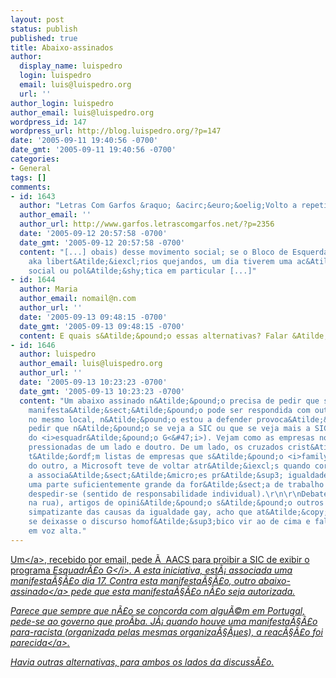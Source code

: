 ```yaml
---
layout: post
status: publish
published: true
title: Abaixo-assinados
author:
  display_name: luispedro
  login: luispedro
  email: luis@luispedro.org
  url: ''
author_login: luispedro
author_email: luis@luispedro.org
wordpress_id: 147
wordpress_url: http://blog.luispedro.org/?p=147
date: '2005-09-11 19:40:56 -0700'
date_gmt: '2005-09-11 19:40:56 -0700'
categories:
- General
tags: []
comments:
- id: 1643
  author: "Letras Com Garfos &raquo; &acirc;&euro;&oelig;Volto a repetir&acirc;&euro;\x9D"
  author_email: ''
  author_url: http://www.garfos.letrascomgarfos.net/?p=2356
  date: '2005-09-12 20:57:58 -0700'
  date_gmt: '2005-09-12 20:57:58 -0700'
  content: "[...] obais) desse movimento social; se o Bloco de Esquerda, ou liberais
    aka libert&Atilde;&iexcl;rios quejandos, um dia tiverem uma ac&Atilde;&sect;&Atilde;&pound;o
    social ou pol&Atilde;&shy;tica em particular [...]"
- id: 1644
  author: Maria
  author_email: nomail@n.com
  author_url: ''
  date: '2005-09-13 09:48:15 -0700'
  date_gmt: '2005-09-13 09:48:15 -0700'
  content: E quais s&Atilde;&pound;o essas alternativas? Falar &Atilde;&copy; f&Atilde;&iexcl;cil.
- id: 1646
  author: luispedro
  author_email: luis@luispedro.org
  author_url: ''
  date: '2005-09-13 10:23:23 -0700'
  date_gmt: '2005-09-13 10:23:23 -0700'
  content: "Um abaixo assinado n&Atilde;&pound;o precisa de pedir que se pro&Atilde;&shy;ba.\r\n\r\nUma
    manifesta&Atilde;&sect;&Atilde;&pound;o pode ser respondida com outra (n&Atilde;&pound;o
    no mesmo local, n&Atilde;&pound;o estou a defender provoca&Atilde;&sect;&Atilde;&micro;es).\r\n\r\nPode-se
    pedir que n&Atilde;&pound;o se veja a SIC ou que se veja mais a SIC (neste caso
    do <i>esquadr&Atilde;&pound;o G<&#47;i>). Vejam como as empresas nos EUA s&Atilde;&pound;o
    pressionadas de um lado e doutro. De um lado, os cruzados crist&Atilde;&pound;os
    t&Atilde;&ordf;m listas de empresas que s&Atilde;&pound;o <i>family friendly<&#47;i>,
    do outro, a Microsoft teve de voltar atr&Atilde;&iexcl;s quando cortou apoios
    a associa&Atilde;&sect;&Atilde;&micro;es pr&Atilde;&sup3; igualdade gay porque
    uma parte suficientemente grande da for&Atilde;&sect;a de trabalho amea&Atilde;&sect;ou
    despedir-se (sentido de responsabilidade individual).\r\n\r\nDebates (na televis&Atilde;&pound;o,
    na rua), artigos de opini&Atilde;&pound;o s&Atilde;&pound;o outros meios de express&Atilde;&pound;o.\r\n\r\nEnquanto
    simpatizante das causas da igualdade gay, acho que at&Atilde;&copy; era bom que
    se deixasse o discurso homof&Atilde;&sup3;bico vir ao de cima e falar das coisas
    em voz alta."
---
```

<p><a href="http:&#47;&#47;www.garfos.letrascomgarfos.net&#47;nao-te-prives-assina&#47;">Um<&#47;a>, recebido por email, pede &Atilde;&nbsp; AACS para proibir a SIC de exibir o programa <i>Esquadr&Atilde;&pound;o G<&#47;i>. A esta iniciativa, est&Atilde;&iexcl; associada uma manifesta&Atilde;&sect;&Atilde;&pound;o dia 17. Contra esta manifesta&Atilde;&sect;&Atilde;&pound;o, <a href="http:&#47;&#47;www.ex-aequo.web.pt&#47;forum&#47;index.php?topic=5938.msg219452#msg219452">outro abaixo-assinado<&#47;a> pede que esta manifesta&Atilde;&sect;&Atilde;&pound;o n&Atilde;&pound;o seja autorizada.</p>
<p>Parece que sempre que n&Atilde;&pound;o se concorda com algu&Atilde;&copy;m em Portugal, pede-se ao governo que pro&Atilde;&shy;ba. J&Atilde;&iexcl; quando houve uma manifesta&Atilde;&sect;&Atilde;&pound;o para-racista (organizada pelas mesmas organiza&Atilde;&sect;&Atilde;&micro;es), a reac&Atilde;&sect;&Atilde;&pound;o <a href="http:&#47;&#47;blog.luispedro.org&#47;?p=100">foi parecida<&#47;a>.</p>
<p>Havia outras alternativas, para ambos os lados da discuss&Atilde;&pound;o.</p>
